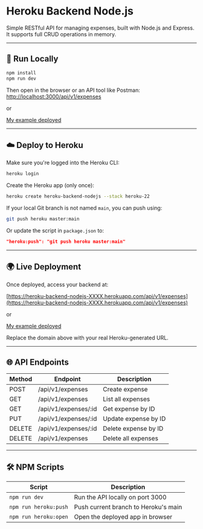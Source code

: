 # Heroku Backend Node.js

Simple RESTful API for managing expenses, built with Node.js and Express. It supports full CRUD operations in memory.

---

## 🚀 Run Locally

```bash
npm install
npm run dev
```

Then open in the browser or an API tool like Postman:  
[http://localhost:3000/api/v1/expenses](http://localhost:3000/api/v1/expenses)

or

[My example deployed](https://heroku-backend-nodejs-fd16668acdd6.herokuapp.com/api/v1/expenses)

---

## ☁️ Deploy to Heroku

Make sure you're logged into the Heroku CLI:

```bash
heroku login
```

Create the Heroku app (only once):

```bash
heroku create heroku-backend-nodejs --stack heroku-22
```

If your local Git branch is not named `main`, you can push using:

```bash
git push heroku master:main
```

Or update the script in `package.json` to:

```json
"heroku:push": "git push heroku master:main"
```

---

## 🌍 Live Deployment

Once deployed, access your backend at:

[https://heroku-backend-nodejs-XXXX.herokuapp.com/api/v1/expenses](https://heroku-backend-nodejs-XXXX.herokuapp.com/api/v1/expenses)

or

[My example deployed](https://heroku-backend-nodejs-fd16668acdd6.herokuapp.com/api/v1/expenses)

Replace the domain above with your real Heroku-generated URL.

---

## 🌐 API Endpoints

| Method | Endpoint               | Description          |
|--------|------------------------|----------------------|
| POST   | /api/v1/expenses       | Create expense       |
| GET    | /api/v1/expenses       | List all expenses    |
| GET    | /api/v1/expenses/:id   | Get expense by ID    |
| PUT    | /api/v1/expenses/:id   | Update expense by ID |
| DELETE | /api/v1/expenses/:id   | Delete expense by ID |
| DELETE | /api/v1/expenses       | Delete all expenses  |

---

## 🛠️ NPM Scripts

| Script               | Description                          |
|----------------------|--------------------------------------|
| `npm run dev`        | Run the API locally on port 3000     |
| `npm run heroku:push`| Push current branch to Heroku's main |
| `npm run heroku:open`| Open the deployed app in browser     |
